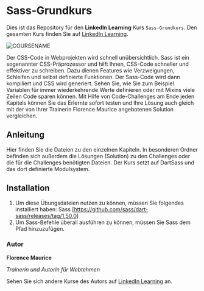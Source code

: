 # Sass-Grundkurs

Dies ist das Repository für den **LinkedIn Learning** Kurs `Sass-Grundkurs`. Den gesamten Kurs finden Sie auf [LinkedIn Learning][lil-course-url].

![COURSENAME][lil-thumbnail-url] 

Der CSS-Code in Webprojekten wird schnell unübersichtlich. Sass ist ein sogenannter CSS-Präprozessor und hilft Ihnen, CSS-Code schneller und effektiver zu schreiben. Dazu dienen Features wie Verzweigungen, Schleifen und selbst definierte Funktionen. Der Sass-Code wird dann kompiliert und CSS wird generiert. Sehen Sie, wie Sie zum Beispiel Variablen für immer wiederkehrende Werte definieren oder mit Mixins viele Zeilen Code sparen können. Mit Hilfe von Code-Challenges am Ende jeden Kapitels können Sie das Erlernte sofort testen und Ihre Lösung auch gleich mit der von Ihrer Trainerin Florence Maurice angebotenen Solution vergleichen.

## Anleitung

Hier finden Sie die Dateien zu den einzelnen Kapiteln. In besonderen Ordner befinden sich außerdem die Lösungen (Solution) zu den Challenges oder die für die Challenges benötigten Dateien.
Der Kurs setzt auf DartSass und das dort definierte Modulsystem.


## Installation

1. Um diese Übungsdateien nutzen zu können, müssen Sie folgendes installiert haben:
  Sass    [https://github.com/sass/dart-sass/releases/tag/1.50.0]
2.  Um Sass-Befehle überall ausführen zu können, müssen Sie Sass dem Pfad hinzuzufügen.

### Autor

**Florence Maurice**

_Trainerin und Autorin für Webtehmen_

Sehen Sie sich andere Kurse des Autors auf [LinkedIn Learning](https://www.linkedin.com/learning/instructors/name_des_autors) an.

[0]: # (Replace these placeholder URLs with actual course URLs)
[lil-course-url]: https://www.linkedin.com/learning/building-a-graphql-project-with-react-js
[lil-thumbnail-url]: https://cdn.lynda.com/course/2875095/2875095-1615224395432-16x9.jpg

[1]: # (End of DE-Instruction ###############################################################################################)

